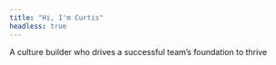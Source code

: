 ```yaml
---
title: "Hi, I'm Curtis"
headless: true
---
```


A culture builder who drives a successful team’s foundation to thrive

